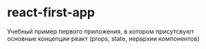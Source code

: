# react-first-app
Учебный пример первого приложения, в котором присутсвуют основные концепции реакт (props, state, иерархии компонентов)
